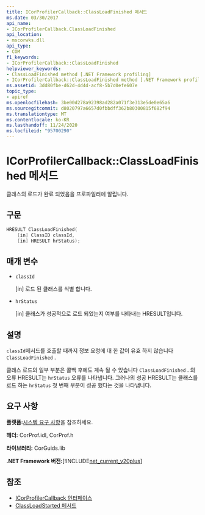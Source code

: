 ```yaml
---
title: ICorProfilerCallback::ClassLoadFinished 메서드
ms.date: 03/30/2017
api_name:
- ICorProfilerCallback.ClassLoadFinished
api_location:
- mscorwks.dll
api_type:
- COM
f1_keywords:
- ICorProfilerCallback::ClassLoadFinished
helpviewer_keywords:
- ClassLoadFinished method [.NET Framework profiling]
- ICorProfilerCallback::ClassLoadFinished method [.NET Framework profiling]
ms.assetid: 3dd80fbe-d62d-4d4d-acf8-5b7d0efe607e
topic_type:
- apiref
ms.openlocfilehash: 3be00d278a92398ad282a071f3e313e5de0e65a6
ms.sourcegitcommit: d8020797a6657d0fbbdff362b80300815f682f94
ms.translationtype: MT
ms.contentlocale: ko-KR
ms.lasthandoff: 11/24/2020
ms.locfileid: "95700290"
---
```

# <a name="icorprofilercallbackclassloadfinished-method"></a>ICorProfilerCallback::ClassLoadFinished 메서드

클래스의 로드가 완료 되었음을 프로파일러에 알립니다.  
  
## <a name="syntax"></a>구문  
  
```cpp  
HRESULT ClassLoadFinished(  
    [in] ClassID classId,  
    [in] HRESULT hrStatus);  
```  
  
## <a name="parameters"></a>매개 변수

- `classId`

  \[in] 로드 된 클래스를 식별 합니다.

- `hrStatus`

  \[in] 클래스가 성공적으로 로드 되었는지 여부를 나타내는 HRESULT입니다.

## <a name="remarks"></a>설명  

 `classId`메서드를 호출할 때까지 정보 요청에 대 한 값이 유효 하지 않습니다 `ClassLoadFinished` .  
  
 클래스 로드의 일부 부분은 콜백 후에도 계속 될 수 있습니다 `ClassLoadFinished` . 의 오류 HRESULT는 `hrStatus` 오류를 나타냅니다. 그러나의 성공 HRESULT는 클래스를 로드 하는 `hrStatus` 첫 번째 부분이 성공 했다는 것을 나타냅니다.  
  
## <a name="requirements"></a>요구 사항  

 **플랫폼:**[시스템 요구 사항](../../get-started/system-requirements.md)을 참조하세요.  
  
 **헤더:** CorProf.idl, CorProf.h  
  
 **라이브러리:** CorGuids.lib  
  
 **.NET Framework 버전:**[!INCLUDE[net_current_v20plus](../../../../includes/net-current-v20plus-md.md)]  
  
## <a name="see-also"></a>참조

- [ICorProfilerCallback 인터페이스](icorprofilercallback-interface.md)
- [ClassLoadStarted 메서드](icorprofilercallback-classloadstarted-method.md)
